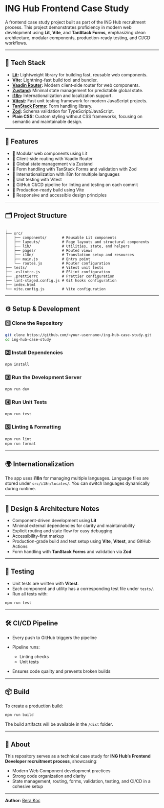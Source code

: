 # ING Hub Frontend Case Study

A frontend case study project built as part of the ING Hub recruitment process.
This project demonstrates proficiency in modern web development using **Lit**, **Vite**, and **TanStack Forms**, emphasizing clean architecture, modular components, production-ready testing, and CI/CD workflows.

---

## 🚀 Tech Stack

- **[Lit](https://lit.dev/):** Lightweight library for building fast, reusable web components.
- **[Vite](https://vitejs.dev/):** Lightning-fast build tool and bundler.
- **[Vaadin Router](https://vaadin.com/router):** Modern client-side router for web components.
- **[Zustand](https://github.com/pmndrs/zustand):** Minimal state management for predictable global state.
- **[i18n](https://www.i18next.com/):** Internationalization and localization support.
- **[Vitest](https://vitest.dev/):** Fast unit testing framework for modern JavaScript projects.
- **[TanStack Forms](https://tanstack.com/form):** Form handling library.
- **[Zod](https://zod.dev/):** Schema validation for TypeScript/JavaScript.
- **Plain CSS:** Custom styling without CSS frameworks, focusing on semantic and maintainable design.

---

## 🧩 Features

- 🔸 Modular web components using Lit
- 🔸 Client-side routing with Vaadin Router
- 🔸 Global state management via Zustand
- 🔸 Form handling with TanStack Forms and validation with Zod
- 🔸 Internationalization with i18n for multiple languages
- 🔸 Unit testing with Vitest
- 🔸 GitHub CI/CD pipeline for linting and testing on each commit
- 🔸 Production-ready build using Vite
- 🔸 Responsive and accessible design principles

---

## 🗂️ Project Structure

```
.
├── src/
│   ├── components/       # Reusable Lit components
│   ├── layouts/          # Page layouts and structural components
│   ├── lib/              # Utilities, state, and helpers
│   ├── pages/            # Routed views
│   ├── i18n/             # Translation setup and resources
│   ├── main.js           # Entry point
│   └── routes.js         # Router configuration
├── tests/                # Vitest unit tests
├── .eslintrc.js          # ESLint configuration
├── .prettierrc           # Prettier configuration
├── lint-staged.config.js # Git hooks configuration
├── index.html
└── vite.config.js        # Vite configuration
```

---

## ⚙️ Setup & Development

### 1️⃣ Clone the Repository

```bash
git clone https://github.com/<your-username>/ing-hub-case-study.git
cd ing-hub-case-study
```

### 2️⃣ Install Dependencies

```bash
npm install
```

### 3️⃣ Run the Development Server

```bash
npm run dev
```

### 4️⃣ Run Unit Tests

```bash
npm run test
```

### 5️⃣ Linting & Formatting

```bash
npm run lint
npm run format
```

---

## 🌍 Internationalization

The app uses **i18n** for managing multiple languages.
Language files are stored under `src/i18n/locales/`.
You can switch languages dynamically during runtime.

---

## 🧠 Design & Architecture Notes

- Component-driven development using **Lit**
- Minimal external dependencies for clarity and maintainability
- Explicit routing and state flow for easy debugging
- Accessibility-first markup
- Production-grade build and test setup using **Vite**, **Vitest**, and GitHub Actions
- Form handling with **TanStack Forms** and validation via **Zod**

---

## 🧪 Testing

- Unit tests are written with **Vitest**.
- Each component and utility has a corresponding test file under `tests/`.
- Run all tests with:

```bash
npm run test
```

---

## 🛠 CI/CD Pipeline

- Every push to GitHub triggers the pipeline
- Pipeline runs:
  - Linting checks
  - Unit tests

- Ensures code quality and prevents broken builds

---

## 📦 Build

To create a production build:

```bash
npm run build
```

The build artifacts will be available in the `/dist` folder.

---

## 💼 About

This repository serves as a technical case study for **ING Hub’s Frontend Developer recruitment process**, showcasing:

- Modern Web Component development practices
- Strong code organization and clarity
- State management, routing, forms, validation, testing, and CI/CD in a cohesive setup

---

**Author:** [Bera Koç](https://github.com/<your-username>)
